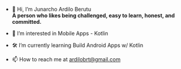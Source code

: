 - 👋 Hi, I’m Junarcho Ardilo Berutu </br>
<b>A person who likes being challenged, easy to learn, honest, and committed.</b>

- 👀 I’m interested in Mobile Apps - Kotlin
- 🛠 I’m currently learning Build Android Apps w/ Kotlin
- 📫 How to reach me at ardilobrt@gmail.com

<!---
junarcho/junarcho is a ✨ special ✨ repository because its `README.md` (this file) appears on your GitHub profile.
You can click the Preview link to take a look at your changes.
--->
